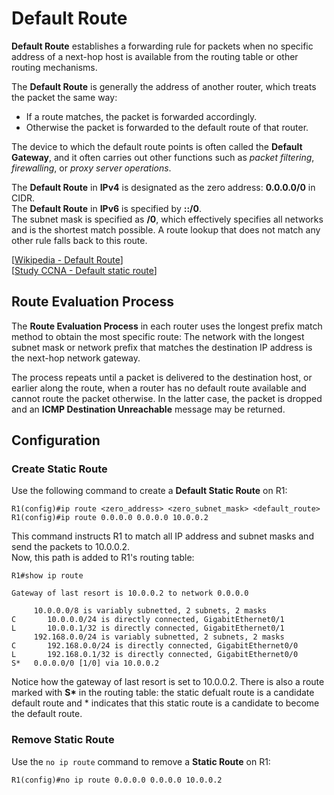 # Default Route

**Default Route** establishes a forwarding rule for packets when no specific address of a next-hop host is available from the routing table or other routing mechanisms.<br>

The **Default Route** is generally the address of another router, which treats the packet the same way:

- If a route matches, the packet is forwarded accordingly.
- Otherwise the packet is forwarded to the default route of that router.

The device to which the default route points is often called the **Default Gateway**, and it often carries out other functions such as _packet filtering_, _firewalling_, or _proxy server operations_.

The **Default Route** in **IPv4** is designated as the zero address: **0.0.0.0/0** in CIDR.<br>
The **Default Route** in **IPv6** is specified by **::/0**.<br>
The subnet mask is specified as **/0**, which effectively specifies all networks and is the shortest match possible.
A route lookup that does not match any other rule falls back to this route.

[[Wikipedia - Default Route](https://en.wikipedia.org/wiki/Default_route)]<br>
[[Study CCNA - Default static route](https://study-ccna.com/default-static-route/)]<br>

## Route Evaluation Process

The **Route Evaluation Process** in each router uses the longest prefix match method to obtain the most specific route:
The network with the longest subnet mask or network prefix that matches the destination IP address is the next-hop network gateway.

The process repeats until a packet is delivered to the destination host, or earlier along the route, when a router has no default route available and cannot route the packet otherwise.
In the latter case, the packet is dropped and an **ICMP Destination Unreachable** message may be returned.

## Configuration

### Create Static Route

Use the following command to create a **Default Static Route** on R1:

```
R1(config)#ip route <zero_address> <zero_subnet_mask> <default_route>
R1(config)#ip route 0.0.0.0 0.0.0.0 10.0.0.2
```

This command instructs R1 to match all IP address and subnet masks and send the packets to 10.0.0.2.<br>
Now, this path is added to R1's routing table:

```
R1#show ip route

Gateway of last resort is 10.0.0.2 to network 0.0.0.0

     10.0.0.0/8 is variably subnetted, 2 subnets, 2 masks
C       10.0.0.0/24 is directly connected, GigabitEthernet0/1
L       10.0.0.1/32 is directly connected, GigabitEthernet0/1
     192.168.0.0/24 is variably subnetted, 2 subnets, 2 masks
C       192.168.0.0/24 is directly connected, GigabitEthernet0/0
L       192.168.0.1/32 is directly connected, GigabitEthernet0/0
S*   0.0.0.0/0 [1/0] via 10.0.0.2
```

Notice how the gateway of last resort is set to 10.0.0.2.
There is also a route marked with **S\*** in the routing table: the static defualt route is a candidate default route and \* indicates that this static route is a candidate to become the default route.

### Remove Static Route

Use the `no ip route` command to remove a **Static Route** on R1:

```
R1(config)#no ip route 0.0.0.0 0.0.0.0 10.0.0.2
```
